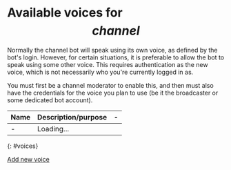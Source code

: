 # Available voices for $$channel$$

Normally the channel bot will speak using its own voice, as defined by the
bot's login. However, for certain situations, it is preferable to allow the bot
to speak using some other voice. This requires authentication as the new voice,
which is not necessarily who you're currently logged in as.

You must first be a channel moderator to enable this, and then must also have
the credentials for the voice you plan to use (be it the broadcaster or some
dedicated bot account).

Name        | Description/purpose | -
------------|---------------------|----
-           | Loading...
{: #voices}

[Add new voice](:#addvoice)

